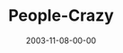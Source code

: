 ---
layout: message
category: message
series: "Crazy Church"
title: "People-Crazy"
date: 2003-11-08-00-00
message_id: 198
audio: "http://s3.amazonaws.com/crossroads-media/media/legacy/mp3/CC_01_11-09-03_People_Crazy.mp3"
audio-duration: "38:44"
explicit: false
---